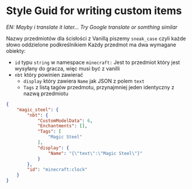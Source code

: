 # Style Guid for writing custom items

_EN: Mayby i translate it later... Try Google translate or somthing similar_

Nazwy przedmiotów dla ścisłości z Vanillą piszemy `sneak_case` czyli każde słowo oddzielone podkreślnikiem
Każdy przedmot ma dwa wymagane obiekty:

 - `id` typu `string` w namespace `minecraft:` Jest to przedmiot który jest wysyłany do gracza, więc musi być z vanilli
 - `nbt` który powinien zawierać 
	- `display` który zawiera `Name` jak JSON z polem `text`
	- `Tags` z listą tagów przedmotu, przynajmniej jeden identyczny z nazwą przedmiotu


```json
{
	"magic_steel": {
		"nbt": {
			"CustomModelData": 6,
			"Enchantments": [],
			"Tags": [
				"Magic Steel"
			],
			"display": {
				"Name": "{\"text\":\"Magic Steel\"}"
			}
		},
		"id": "minecraft:clock"
	}
}
```